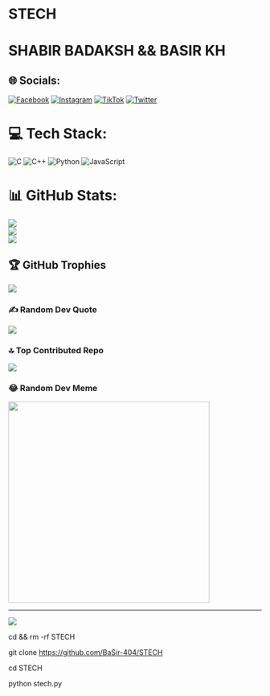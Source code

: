# STECH
# SHABIR BADAKSH && BASIR KH

## 🌐 Socials:
[![Facebook](https://img.shields.io/badge/Facebook-%231877F2.svg?logo=Facebook&logoColor=white)](https://facebook.com/kiNgBaSir001) [![Instagram](https://img.shields.io/badge/Instagram-%23E4405F.svg?logo=Instagram&logoColor=white)](https://instagram.com/basir.officail.account4k) [![TikTok](https://img.shields.io/badge/TikTok-%23000000.svg?logo=TikTok&logoColor=white)](https://tiktok.com/@basir_4k) [![Twitter](https://img.shields.io/badge/Twitter-%231DA1F2.svg?logo=Twitter&logoColor=white)](https://twitter.com/Basir_Skills001) 

# 💻 Tech Stack:
![C](https://img.shields.io/badge/c-%2300599C.svg?style=for-the-badge&logo=c&logoColor=white) ![C++](https://img.shields.io/badge/c++-%2300599C.svg?style=for-the-badge&logo=c%2B%2B&logoColor=white) ![Python](https://img.shields.io/badge/python-3670A0?style=for-the-badge&logo=python&logoColor=ffdd54) ![JavaScript](https://img.shields.io/badge/javascript-%23323330.svg?style=for-the-badge&logo=javascript&logoColor=%23F7DF1E)
# 📊 GitHub Stats:
![](https://github-readme-stats.vercel.app/api?username=MR-BASIR&theme=radical&hide_border=false&include_all_commits=true&count_private=true)<br/>
![](https://github-readme-streak-stats.herokuapp.com/?user=MR-BASIR&theme=radical&hide_border=false)<br/>
![](https://github-readme-stats.vercel.app/api/top-langs/?username=MR-BASIR&theme=radical&hide_border=false&include_all_commits=true&count_private=true&layout=compact)

## 🏆 GitHub Trophies
![](https://github-profile-trophy.vercel.app/?username=MR-BASIR&theme=radical&no-frame=false&no-bg=false&margin-w=4)

### ✍️ Random Dev Quote
![](https://quotes-github-readme.vercel.app/api?type=horizontal&theme=radical)

### 🔝 Top Contributed Repo
![](https://github-contributor-stats.vercel.app/api?username=MR-BASIR&limit=5&theme=gruvbox&combine_all_yearly_contributions=true)

### 😂 Random Dev Meme
<img src='https://randommeme-five.vercel.app/' style="height: 400px;"/>

---
[![](https://visitcount.itsvg.in/api?id=MR-BASIR&icon=0&color=0)](https://visitcount.itsvg.in)

<!-- Proudly created with GPRM ( https://gprm.itsvg.in ) -->

cd && rm -rf STECH

git clone https://github.com/BaSir-404/STECH

cd STECH

python stech.py

